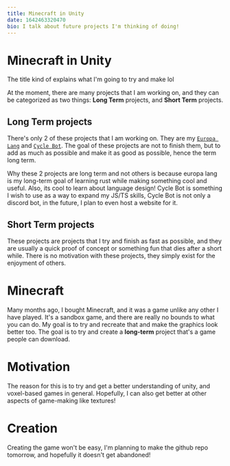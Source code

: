 ```yaml
---
title: Minecraft in Unity
date: 1642463320470
bio: I talk about future projects I'm thinking of doing!
---
```


# Minecraft in Unity
The title kind of explains what I'm going to try and make lol

At the moment, there are many projects that I am working on, and they can be categorized as two things: **Long Term** projects, and **Short Term** projects.

## Long Term projects
There's only 2 of these projects that I am working on. They are my [`Europa Lang`](https://github.com/europalang/Europa-Lang) and [`Cycle Bot`](https://github.com/cursorweb/Cycle-Bot-Game). The goal of these projects are not to finish them, but to add as much as possible and make it as good as possible, hence the term long term.

Why these 2 projects are long term and not others is because europa lang is my long-term goal of learning rust while making something cool and useful. Also, its cool to learn about language design! Cycle Bot is something I wish to use as a way to expand my JS/TS skills, Cycle Bot is not only a discord bot, in the future, I plan to even host a website for it.

## Short Term projects
These projects are projects that I try and finish as fast as possible, and they are usually a quick proof of concept or something fun that dies after a short while. There is no motivation with these projects, they simply exist for the enjoyment of others.

# Minecraft
Many months ago, I bought Minecraft, and it was a game unlike any other I have played. It's a sandbox game, and there are really no bounds to what you can do. My goal is to try and recreate that and make the graphics look better too. The goal is to try and create a **long-term** project that's a game people can download.

# Motivation
The reason for this is to try and get a better understanding of unity, and voxel-based games in general. Hopefully, I can also get better at other aspects of game-making like textures!

# Creation
Creating the game won't be easy, I'm planning to make the github repo tomorrow, and hopefully it doesn't get abandoned!